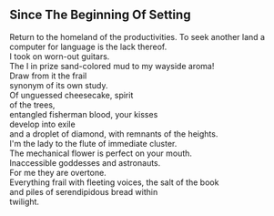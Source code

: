 Since The Beginning Of Setting
------------------------------
Return to the homeland of the productivities. To seek another land a computer for language is the lack thereof.  
I took on worn-out guitars.  
The I in prize sand-colored mud to my wayside aroma!  
Draw from it the frail  
synonym of its own study.  
Of unguessed cheesecake, spirit  
of the trees,  
entangled fisherman blood, your kisses  
develop into exile  
and a droplet of diamond, with remnants of the heights.  
I'm the lady to the flute of immediate cluster.  
The mechanical flower is perfect on your mouth.  
Inaccessible goddesses and astronauts.  
For me they are overtone.  
Everything frail with fleeting voices, the salt of the book  
and piles of serendipidous bread within  
twilight.  
